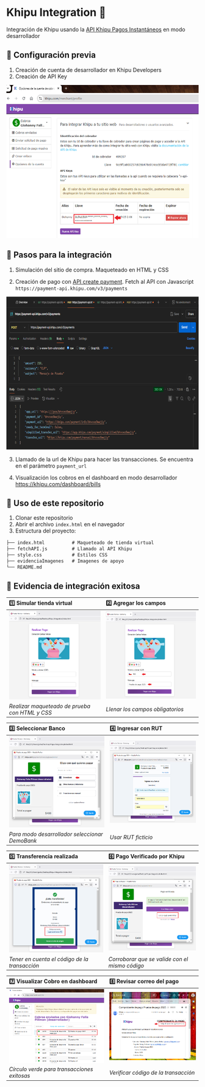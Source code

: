 # Khipu Integration 💸

Integración de Khipu usando la [API Khipu Pagos Instantáneos](https://docs.khipu.com/openapi/es/v1/instant-payment/openapi/overview/) en modo desarrollador

## 🔨 Configuración previa
1. Creación de cuenta de desarrollador en Khipu Developers
2. Creación de API Key

<p align="center">
  <img src="./evidenciaImagenes/API key.png" height="400" />
</p>

## 🚀 Pasos para la integración
1. Simulación del sitio de compra. Maqueteado en HTML y CSS

2. Creación de pago con [API create payment](https://docs.khipu.com/openapi/es/v1/instant-payment/openapi/operation/postPayment/). Fetch al API con Javascript `https://payment-api.khipu.com/v3/payments`

<p align="center">
  <img src="./evidenciaImagenes/verificacionPostman.PNG" height="400"/>
</p>


3. Llamado de la url de Khipu para hacer las transacciones. Se encuentra en el parámetro `payment_url`

4. Visualización los cobros en el dashboard en modo desarrollador https://khipu.com/dashboard/bills

## 🎯 Uso de este repositorio

1. Clonar este repositorio
2. Abrir el archivo `index.html` en el navegador
3. Estructura del proyecto:

```
├── index.html          # Maqueteado de tienda virtual
├── fetchAPI.js         # Llamado al API Khipu
├── style.css           # Estilos CSS
├── evidenciaImagenes   # Imagenes de apoyo
└── README.md          
```

## 📸 Evidencia de integración exitosa


| :one: Simular tienda virtual  | :two: Agregar los campos |
| :-- |:--|
| <img src="./evidenciaImagenes/imagen 11.png" />    | <img src="./evidenciaImagenes/imagen 22.png" />   |
| *Realizar maqueteado de prueba con HTML y CSS* | *Llenar los campos obligatorios* |


| :three: Seleccionar Banco  | :four: Ingresar con RUT |
| :-- |:--|
| <img src="./evidenciaImagenes/imagen 33.png" />    | <img src="./evidenciaImagenes/imagen 44.png" />   |
| *Para modo desarrollador seleccionar DemoBank* | *Usar RUT ficticio* |


| :five: Transferencia realizada  | :six: Pago Verificado por Khipu |
| :-- |:--|
| <img src="./evidenciaImagenes/imagen 55.png" />    | <img src="./evidenciaImagenes/imagen 66.png" />   |
| *Tener en cuenta el código de la transacción* | *Corroborar que se valide con el mismo código* |


| :seven: Visualizar Cobro en dashboard   | :eight: Revisar correo del pago |
| :-- |:--|
| <img src="./evidenciaImagenes/imagen 77.png" />    | <img src="./evidenciaImagenes/imagen 88.png" />   |
| *Círculo verde para transacciones exitosas* | *Verificar código de la transacción* |

